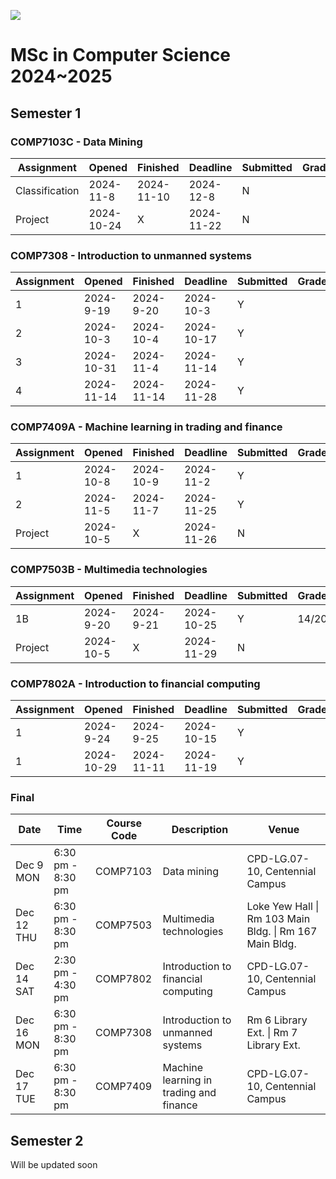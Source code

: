 ![](https://pokfield.hku.hk/content/uploads/2021/04/University_of_Hong_Kong-Logo.wine_-e1615528764350-1024x197-1.png)

# **MSc in Computer Science 2024~2025**
## Semester 1
### COMP7103C - Data Mining
| Assignment     | Opened     | Finished   | Deadline   | Submitted | Grade |
| -------------- | ---------- | ---------- | ---------- | --------- | ----- |
| Classification | 2024-11-8  | 2024-11-10 | 2024-12-8  | N         |       |
| Project        | 2024-10-24 | X          | 2024-11-22 | N         |       |

### COMP7308  - Introduction to unmanned systems

| Assignment | Opened     | Finished   | Deadline   | Submitted | Grade |
| ---------- | ---------- | ---------- | ---------- | --------- | ----- |
| 1          | 2024-9-19  | 2024-9-20  | 2024-10-3  | Y         |       |
| 2          | 2024-10-3  | 2024-10-4  | 2024-10-17 | Y         |       |
| 3          | 2024-10-31 | 2024-11-4  | 2024-11-14 | Y         |       |
| 4          | 2024-11-14 | 2024-11-14 | 2024-11-28 | Y         |       |

### COMP7409A - Machine learning in trading and finance

| Assignment | Opened    | Finished  | Deadline   | Submitted | Grade |
| ---------- | --------- | --------- | ---------- | --------- | ----- |
| 1          | 2024-10-8 | 2024-10-9 | 2024-11-2  | Y         |       |
| 2          | 2024-11-5 | 2024-11-7 | 2024-11-25 | Y         |       |
| Project    | 2024-10-5 | X         | 2024-11-26 | N         |       |

### COMP7503B - Multimedia technologies

| Assignment | Opened    | Finished  | Deadline   | Submitted | Grade |
| ---------- | --------- | --------- | ---------- | --------- | ----- |
| 1B         | 2024-9-20 | 2024-9-21 | 2024-10-25 | Y         | 14/20 |
| Project    | 2024-10-5 | X         | 2024-11-29 | N         |       |

### COMP7802A - Introduction to financial computing

| Assignment | Opened     | Finished   | Deadline   | Submitted | Grade |
| ---------- | ---------- | ---------- | ---------- | --------- | ----- |
| 1          | 2024-9-24  | 2024-9-25  | 2024-10-15 | Y         |       |
| 1          | 2024-10-29 | 2024-11-11 | 2024-11-19 | Y         |       |

### Final
| Date       | Time              | Course Code | Description                             | Venue                                                   |
| ---------- | ----------------- | ----------- | --------------------------------------- | ------------------------------------------------------- |
| Dec 9 MON  | 6:30 pm - 8:30 pm | COMP7103    | Data mining                             | CPD-LG.07-10, Centennial Campus                         |
| Dec 12 THU | 6:30 pm - 8:30 pm | COMP7503    | Multimedia technologies                 | Loke Yew Hall \| Rm 103 Main Bldg. \| Rm 167 Main Bldg. |
| Dec 14 SAT | 2:30 pm - 4:30 pm | COMP7802    | Introduction to financial computing     | CPD-LG.07-10, Centennial Campus                         |
| Dec 16 MON | 6:30 pm - 8:30 pm | COMP7308    | Introduction to unmanned systems        | Rm 6 Library Ext. \| Rm 7 Library Ext.                  |
| Dec 17 TUE | 6:30 pm - 8:30 pm | COMP7409    | Machine learning in trading and finance | CPD-LG.07-10, Centennial Campus                         |

## Semester 2
Will be updated soon